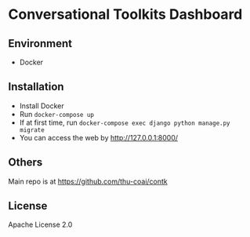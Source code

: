 # Conversational Toolkits Dashboard

## Environment

* Docker

## Installation

* Install Docker
* Run ``docker-compose up``
* If at first time, run ``docker-compose exec django python manage.py migrate``
* You can access the web by http://127.0.0.1:8000/

## Others

Main repo is at https://github.com/thu-coai/contk

## License

Apache License 2.0
